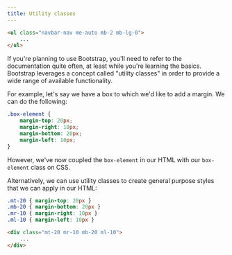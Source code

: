 ```yaml
---
title: Utility classes
---
```


~~~html
<ul class="navbar-nav me-auto mb-2 mb-lg-0">
    ...
</ul>
~~~

If you're planning to use Bootstrap, you'll need to refer to the documentation quite often, at least while you're learning the basics. Bootstrap leverages a concept called "utility classes" in order to provide a wide range of available functionality.


<div class="panels">
<div>
For example, let's say we have a box to which we'd like to add a margin. We can do the following:

~~~css
.box-element {
    margin-top: 20px;
    margin-right: 10px;
    margin-bottom: 20px;
    margin-left: 10px;
}
~~~

However, we've now coupled the `box-element` in our HTML with our `box-element` class on CSS.
</div>
<div>
Alternatively, we can use utility classes to create general purpose styles that we can apply in our HTML:

~~~css
.mt-20 { margin-top: 20px }
.mb-20 { margin-bottom: 20px }
.mr-10 { margin-right: 10px }
.ml-10 { margin-left: 10px }
~~~

~~~html
<div class="mt-20 mr-10 mb-20 ml-10">
    ...
</div>
~~~
</div>
</div>
